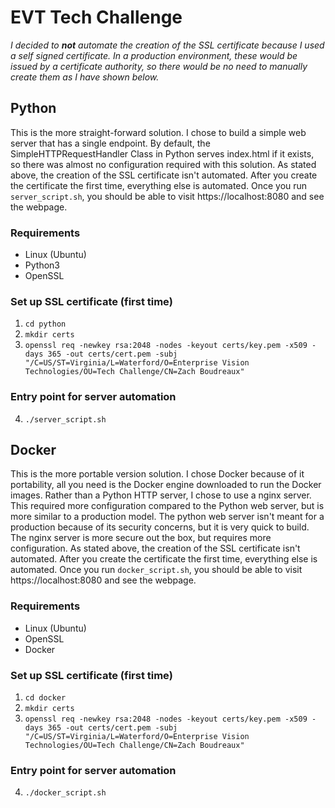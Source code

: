 # EVT Tech Challenge
*I decided to __not__ automate the creation of the SSL certificate because I used a self signed certificate. In a production environment, these would be issued by a certificate authority, so there would be no need to manually create them as I have shown below.*

## Python
This is the more straight-forward solution. I chose to build a simple web server that has a single endpoint. By default, the SimpleHTTPRequestHandler Class in Python serves index.html if it exists, so there was almost no configuration required with this solution. As stated above, the creation of the SSL certificate isn't automated. After you create the certificate the first time, everything else is automated. Once you run `server_script.sh`, you should be able to visit https://localhost:8080 and see the webpage.
### Requirements
- Linux (Ubuntu)
- Python3
- OpenSSL

### Set up SSL certificate (first time)
1. `cd python`
2. `mkdir certs`
3. ```openssl req -newkey rsa:2048 -nodes -keyout certs/key.pem -x509 -days 365 -out certs/cert.pem -subj "/C=US/ST=Virginia/L=Waterford/O=Enterprise Vision Technologies/OU=Tech Challenge/CN=Zach Boudreaux"```

### Entry point for server automation
4. `./server_script.sh`

## Docker
This is the more portable version solution. I chose Docker because of it portability, all you need is the Docker engine downloaded to run the Docker images. Rather than a Python HTTP server, I chose to use a nginx server. This required more configuration compared to the Python web server, but is more similar to a production model. The python web server isn't meant for a production because of its security concerns, but it is very quick to build. The nginx server is more secure out the box, but requires more configuration. As stated above, the creation of the SSL certificate isn't automated. After you create the certificate the first time, everything else is automated. Once you run `docker_script.sh`, you should be able to visit https://localhost:8080 and see the webpage.
### Requirements
- Linux (Ubuntu)
- OpenSSL
- Docker

### Set up SSL certificate (first time)
1. `cd docker`
2. `mkdir certs`
3. ```openssl req -newkey rsa:2048 -nodes -keyout certs/key.pem -x509 -days 365 -out certs/cert.pem -subj "/C=US/ST=Virginia/L=Waterford/O=Enterprise Vision Technologies/OU=Tech Challenge/CN=Zach Boudreaux"```

### Entry point for server automation
4. `./docker_script.sh`